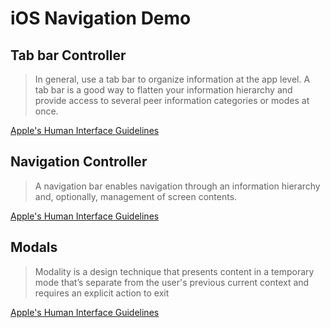 # iOS Navigation Demo

## Tab bar Controller
> In general, use a tab bar to organize information at the app level. A tab bar is a good way to flatten your information hierarchy and provide access to several peer information categories or modes at once.

[Apple's Human Interface Guidelines](https://developer.apple.com/design/human-interface-guidelines/ios/bars/tab-bars/)

## Navigation Controller
> A navigation bar enables navigation through an information hierarchy and, optionally, management of screen contents.

[Apple's Human Interface Guidelines](https://developer.apple.com/design/human-interface-guidelines/ios/bars/navigation-bars/)

## Modals 
> Modality is a design technique that presents content in a temporary mode that’s separate from the user's previous current context and requires an explicit action to exit

[Apple's Human Interface Guidelines](https://developer.apple.com/design/human-interface-guidelines/ios/app-architecture/modality/)

